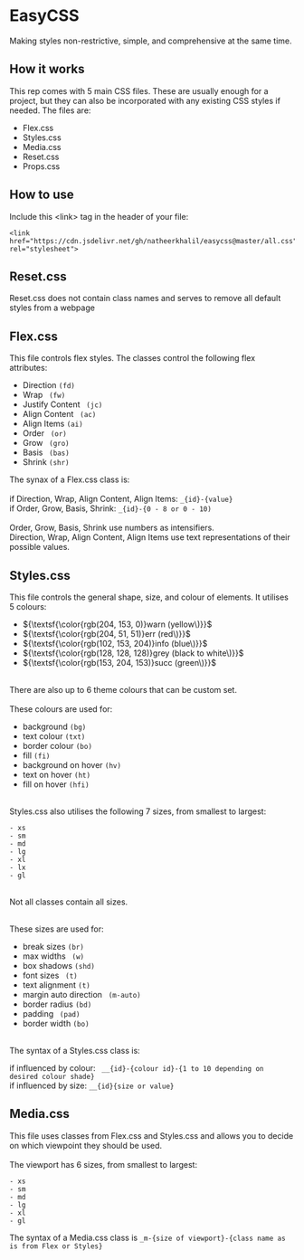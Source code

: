# EasyCSS
Making styles non-restrictive, simple, and comprehensive at the same time.

## How it works
This rep comes with 5 main CSS files. These are usually enough for a project, but they can also be incorporated with any existing CSS styles if needed. The files are:
- Flex.css
- Styles.css
- Media.css
- Reset.css
- Props.css

## How to use
Include this &lt;link&gt; tag in the header of your file:
```
<link href="https://cdn.jsdelivr.net/gh/natheerkhalil/easycss@master/all.css" rel="stylesheet">
```

## Reset.css
Reset.css does not contain class names and serves to remove all default styles from a webpage

## Flex.css
This file controls flex styles. The classes control the following flex attributes:

- Direction  ``` (fd) ``` 
- Wrap ```  (fw) ``` 
- Justify Content ```  (jc) ``` 
- Align Content ```  (ac) ``` 
- Align Items  ``` (ai) ``` 
- Order ```  (or) ``` 
- Grow ```  (gro) ``` 
- Basis ```  (bas) ``` 
- Shrink  ``` (shr) ``` 

The synax of a Flex.css class is: <br><br>
if Direction, Wrap, Align Content, Align Items: ``` _{id}-{value} ``` <br>
if Order, Grow, Basis, Shrink: ``` _{id}-{0 - 8 or 0 - 10) ``` <br> <br>
Order, Grow, Basis, Shrink use numbers as intensifiers. <br> Direction, Wrap, Align Content, Align Items use text representations of their possible values.

## Styles.css
This file controls the general shape, size, and colour of elements. It utilises 5 colours:<br>
- ${\textsf{\color{rgb(204, 153, 0)}warn (yellow\)}}$
- ${\textsf{\color{rgb(204, 51, 51)}err (red\)}}$
- ${\textsf{\color{rgb(102, 153, 204)}info (blue\)}}$
- ${\textsf{\color{rgb(128, 128, 128)}grey (black to white\)}}$
- ${\textsf{\color{rgb(153, 204, 153)}succ (green\)}}$
<br>
There are also up to 6 theme colours that can be custom set. <br><br>
These colours are used for: <br>

- background ``` (bg) ```
- text colour ``` (txt) ```
- border colour ``` (bo) ```
- fill ``` (fi) ```
- background on hover ``` (hv) ```
- text on hover ``` (ht) ```
- fill on hover ``` (hfi) ```

  
<br>
Styles.css also utilises the following 7 sizes, from smallest to largest:

```
- xs
- sm
- md
- lg
- xl
- lx
- gl
```

<br> 
Not all classes contain all sizes. <br><br>

These sizes are used for: <br>

- break sizes ``` (br) ``` 
- max widths ```  (w) ``` 
- box shadows  ``` (shd) ``` 
- font sizes ```  (t) ``` 
- text alignment  ``` (t) ``` 
- margin auto direction ```  (m-auto) ``` 
- border radius  ``` (bd) ``` 
- padding ```  (pad) ``` 
- border width  ``` (bo) ``` 
<br>
The syntax of a Styles.css class is: <br>

if influenced by colour: ```  __{id}-{colour id}-{1 to 10 depending on desired colour shade} ```  <br>
if influenced by size:  ``` __{id}{size or value} ``` 

## Media.css
This file uses classes from Flex.css and Styles.css and allows you to decide on which viewpoint they should be used. <br><br>
The viewport has 6 sizes, from smallest to largest:

 ``` 
- xs
- sm
- md
- lg
- xl
- gl
 ``` 

The syntax of a Media.css class is  ``` _m-{size of viewport}-{class name as is from Flex or Styles} ``` 
